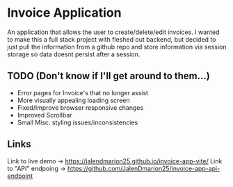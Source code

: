 
# Invoice Application

An application that allows the user to create/delete/edit invoices. I wanted to make this a full stack project with fleshed out backend, but decided to just pull the information from a github repo and store information via session storage so data doesnt persist after a session.




## TODO (Don't know if I'll get around to them...)

 - Error pages for Invoice's that no longer assist
 - More visually appealing loading screen
 - Fixed/Improve browser responsive changes
 - Improved Scrollbar
 - Small Misc. styling issues/inconsistencies

## Links

Link to live demo -> https://jalendmarion25.github.io/invoice-app-vite/
Link to "API" endpoing -> https://github.com/JalenDmarion25/invoice-app-api-endpoint